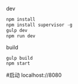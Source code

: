 dev
```javascript
npm install
npm install supervisor -g
gulp dev
npm run dev
```
build
```
gulp build
npm start
```
#启动
localhost://8080

